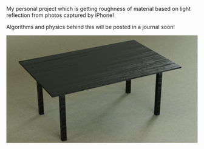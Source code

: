 My personal project which is getting roughness of material based on light reflection from photos captured by iPhone! 

Algorithms and physics behind this will be posted in a journal soon!

![Realistic Rendering](realistic_rendering.jpeg)
